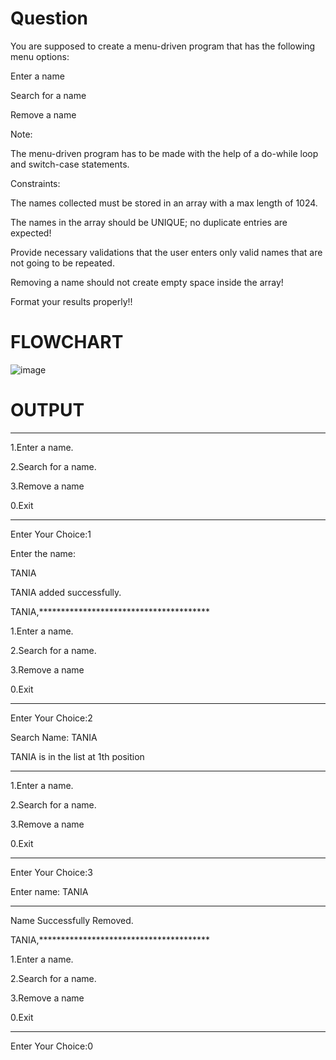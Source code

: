 # Question

You are supposed to create a menu-driven program that has the following menu options:

Enter a name

Search for a name

Remove a name

Note:

The menu-driven program has to be made with the help of a do-while loop and switch-case statements.

Constraints:

The names collected must be stored in an array with a max length of 1024.

The names in the array should be UNIQUE; no duplicate entries are expected!

Provide necessary validations that the user enters only valid names that are not going to be repeated.

Removing a name should not create empty space inside the array!

Format your results properly!!


# FLOWCHART


![image](https://github.com/Taniabhattacharya/22122054-MDS273L-JAVA/assets/50802565/79963983-4cc0-4982-84aa-ad164b297683)



# OUTPUT

***************************************

1.Enter a name.

2.Search for a name.

3.Remove a name

0.Exit

***************************************

Enter Your Choice:1

Enter the name:

TANIA

TANIA added successfully.

TANIA,***************************************

1.Enter a name.

2.Search for a name.

3.Remove a name

0.Exit

***************************************

Enter Your Choice:2

Search Name: TANIA

TANIA is in the list at 1th position

***************************************

1.Enter a name.

2.Search for a name.

3.Remove a name

0.Exit

***************************************

Enter Your Choice:3 

Enter name: TANIA

-----------------------------------

Name Successfully Removed.

TANIA,***************************************

1.Enter a name.

2.Search for a name.

3.Remove a name

0.Exit

***************************************


Enter Your Choice:0
